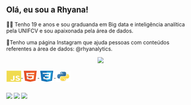 ## Olá, eu sou a Rhyana!


👩🏻 Tenho 19 e anos e sou graduanda em Big data e inteligência analítica pela UNIFCV e sou apaixonada pela área de dados.

📓Tenho uma página Instagram que ajuda pessoas com conteúdos referentes a área de dados: @rhyanalytics.

<div align="center">
  <a href="https://github.com/rhyanasantos">
 
  <img height="180em" src="https://github-readme-stats.vercel.app/api/top-langs/?username=rhyanasantos&layout=compact&langs_count=7&theme=dark"/>
</div>

<div style="display: inline_block"><br>
  <img align="center" alt="Js" height="30" width="40" src="https://raw.githubusercontent.com/devicons/devicon/master/icons/javascript/javascript-plain.svg">
  <img align="center" alt="HTML" height="30" width="40" src="https://raw.githubusercontent.com/devicons/devicon/master/icons/html5/html5-original.svg">
  <img align="center" alt="CSS" height="30" width="40" src="https://raw.githubusercontent.com/devicons/devicon/master/icons/css3/css3-original.svg">
  <img align="center" alt="Python" height="30" width="40" src="https://raw.githubusercontent.com/devicons/devicon/master/icons/python/python-original.svg">


</div>
  
  ##
 
<div> 
  <a href="https://www.instagram.com/rhyanalytics/" target="_blank"><img src="https://img.shields.io/badge/-Instagram-%23E4405F?style=for-the-badge&logo=instagram&logoColor=white" target="_blank"></a>
  <a href = "jamsilva533@gmail.comm"><img src="https://img.shields.io/badge/-Gmail-%23333?style=for-the-badge&logo=gmail&logoColor=white" target="_blank"></a>
  <a href="https://www.linkedin.com/in/rhyana-vitoria-8660841ba/" target="_blank"><img src="https://img.shields.io/badge/-LinkedIn-%230077B5?style=for-the-badge&logo=linkedin&logoColor=white" target="_blank"></a> 
 
 
</div>
